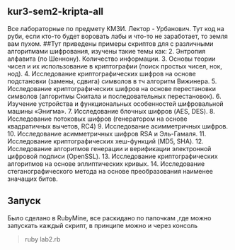 ## kur3-sem2-kripta-all
Все лабораторные по предмету КМЗИ. Лектор - Урбанович. Тут код на руби, если кто-то будет воровать лабы и что-то не заработает, то земля вам пухом.
##Тут приведены примеры скриптов для с различными алгоритмами шифрования, изучены такие темы как:
2. Энтропия алфавита (по Шеннону). Количество информации.
3. Основы теории чисел и их использование в криптографии (поиск простых чисел, нок, нод).
4. Исследование криптографических шифров на основе подстановки (замены, сдвига) символов в тч алгоритм Вижинера.
5. Исследование криптографических шифров на основе перестановки символов (алгоритмы Скитала и последовательных перестановок).
6. Изучение устройства и функциональных особенностей шифровальной машины «Энигма».
7. Исследование блочных шифров (AES, DES).
8. Исследование потоковых шифров (генератором на основе квадратичных вычетов, RC4)
9. Исследование асимметричных шифров.
10. Исследование асимметричных шифров RSA и Эль-Гамаля. 
11. Исследование криптографических хеш-функций (MD5, SHA).
12. Исследование алгоритмов генерации и верификации электронной цифровой подписи (OpenSSL).
13. Исследование криптографических алгоритмов на основе эллиптических кривых.
14. Исследование стеганографического метода на основе преобразования наименее значащих битов.
## Запуск
Было сделано в RubyMine, все раскидано по папочкам ,где можно запускать каждый скрипт, в принципе можно и через консоль
> ruby lab2.rb

